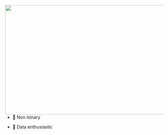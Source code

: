 

  <img src="https://github.com/Lanaax/Lanaax/assets/136387142/2328d33c-135a-4a88-b2c4-a1a7b4e5fea7" width="700" height="350" align="right">  


- 🌻 Non-binary

- 🌱 Data enthusiastic


